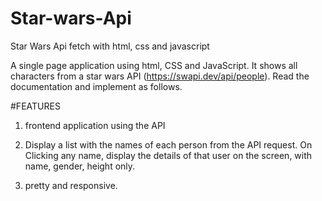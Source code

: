 # Star-wars-Api
Star Wars Api fetch with html, css and javascript

A single page application using html, CSS and JavaScript. It shows all characters from a star wars API (https://swapi.dev/api/people). Read the documentation and implement as follows.

#FEATURES

1. frontend application using the API

2. Display a list with the names of each person from the API request.
   On Clicking any name, display the details of that user on the screen, with name, gender, height only.


3. pretty and responsive.
